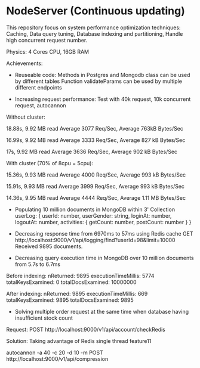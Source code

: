 # NodeServer (Continuous updating)
 This repository focus on system performance optimization techniques: Caching, Data query tuning, Database indexing and partitioning, Handle high concurrent request number.

Physics: 4 Cores CPU, 16GB RAM

Achievements:

- Reuseable code:
Methods in Postgres and Mongodb class can be used by different tables 
Function validateParams can be used by multiple different endpoints

- Increasing request performance:
Test with 40k request, 10k concurrent request, autocannon

Without cluster:

18.88s, 9.92 MB read
Average 3077 Req/Sec, Average 763kB Bytes/Sec 

16.99s, 9.92 MB read
Average 3333 Req/Sec, Average 827 kB Bytes/Sec

17s, 9.92 MB read
Average 3636 Req/Sec, Average 902 kB Bytes/Sec

With cluster (70% of 8cpu = 5cpu):

15.36s, 9.93 MB read
Average 4000 Req/Sec, Average 993 kB Bytes/Sec

15.91s, 9.93 MB read
Average 3999 Req/Sec, Average 993 kB Bytes/Sec

14.36s, 9.95 MB read
Average 4444 Req/Sec, Average 1.11 MB Bytes/Sec

- Populating 10 million documents in MongoDB within 3'
Collection userLog: 
{
    userId: number,
    userGender: string,
    loginAt: number,
    logoutAt: number,
    activities: { 
        getCount: number, 
        postCount: number 
    }
}

- Decreasing response time from 6970ms to 57ms using Redis cache
GET http://localhost:9000/v1/api/logging/find?userId=98&limit=10000
Received 9895 documents.

- Decreasing query execution time in MongoDB over 10 million documents from 5.7s to 6.7ms

Before indexing:
nReturned: 9895
executionTimeMillis: 5774
totalKeysExamined: 0
totalDocsExamined: 10000000

After indexing:
nReturned: 9895
executionTimeMillis: 669
totalKeysExamined: 9895
totalDocsExamined: 9895

- Solving multiple order request at the same time when database having insufficient stock count

Request: POST http://localhost:9000/v1/api/account/checkRedis

Solution: Taking advantage of Redis single thread feature11





















autocannon -a 40 -c 20 -d 10 -m POST http://localhost:9000/v1/api/compression
